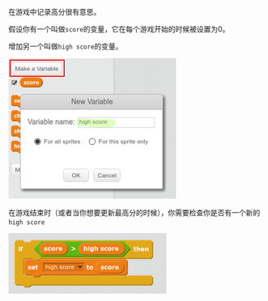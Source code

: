 在游戏中记录高分很有意思。

假设你有一个叫做`score`的变量，它在每个游戏开始的时候被设置为0。

增加另一个叫做`high score`的变量。

![截屏](images/make-high-score-variable.png)

在游戏结束时（或者当你想要更新最高分的时候），你需要检查你是否有一个新的`high score`

![截屏](images/check-for-high-score.png)